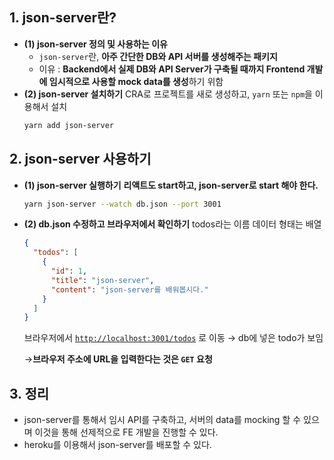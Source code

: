 ## 1. json-server란?

- **(1) json-server 정의 및 사용하는 이유**
  - `json-server`란, **아주 간단한 DB와 API 서버를 생성해주는 패키지**
  - 이유 : **Backend에서 실제 DB와 API Server가 구축될 때까지 Frontend 개발에 임시적으로 사용할 mock data를 생성**하기 위함
- **(2) json-server 설치하기**
  CRA로 프로젝트를 새로 생성하고, `yarn` 또는 `npm`을 이용해서 설치
  ```bash
  yarn add json-server
  ```

## 2. json-server 사용하기

- **(1) json-server 실행하기**
  **리액트도 start하고, json-server로 start 해야 한다.**
  ```bash
  yarn json-server --watch db.json --port 3001
  ```
- **(2) db.json 수정하고 브라우저에서 확인하기**
  todos라는 이름
  데이터 형태는 배열

  ```json
  {
    "todos": [
      {
        "id": 1,
        "title": "json-server",
        "content": "json-server를 배워봅시다."
      }
    ]
  }
  ```

  브라우저에서 [`http://localhost:3001/todos`](http://localhost:3001/todos) 로 이동 → db에 넣은 todo가 보임

  →**브라우저 주소에 URL을 입력한다는 것은 `GET` 요청**

## 3. 정리

- json-server를 통해서 임시 API를 구축하고, 서버의 data를 mocking 할 수 있으며 이것을 통해 선제적으로 FE 개발을 진행할 수 있다.
- heroku를 이용해서 json-server를 배포할 수 있다.
